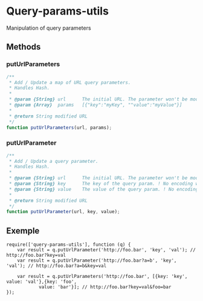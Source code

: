 # Query-params-utils
Manipulation of query parameters

## Methods

### putUrlParameters

```js
/**
 * Add / Update a map of URL query parameters.
 * Handles Hash.
 *
 * @param {String} url      The initial URL. The parameter won't be modified.
 * @param {Array}  params   [{"key":"myKey", ""value":"myValue"}]
 *
 * @return String modified URL
 */
function putUrlParameters(url, params);
```

### putUrlParameter

```js
/**
 * Add / Update a query parameter.
 * Handles Hash.
 *
 * @param {String} url      The initial URL. The parameter won't be modified.
 * @param {String} key      The key of the query param. ! No encoding will be applied on it.
 * @param {String} value    The value of the query param. ! No encoding will be applied on it.
 *
 * @return String modified URL
 */
function putUrlParameter(url, key, value);
```

## Exemple

    require(['query-params-utils'], function (q) {
        var result = q.putUrlParameter('http://foo.bar', 'key', 'val'); // http://foo.bar?key=val
        var result = q.putUrlParameter('http://foo.bar?a=b', 'key', 'val'); // http://foo.bar?a=b&key=val
       
        var result = q.putUrlParameters('http://foo.bar', [{key: 'key', value: 'val'},{key: 'foo', 
                value: 'bar'}]; // http://foo.bar?key=val&foo=bar
    });
